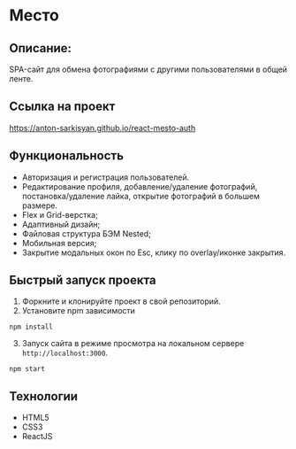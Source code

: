 # Место

## **Описание:**

SPA-сайт для обмена фотографиями с другими пользователями в общей ленте. 

## **Ссылка на проект**
https://anton-sarkisyan.github.io/react-mesto-auth


## **Функциональность**

* Авторизация и регистрация пользователей.
* Редактирование профиля, добавление/удаление фотографий, постановка/удаление лайка, открытие фотографий в большем размере.
* Flex и Grid-верстка;
* Адаптивный дизайн;
* Файловая структура БЭМ Nested;
* Мобильная версия;
* Закрытие модальных окон по Esc, клику по overlay/иконке закрытия.

## Быстрый запуск проекта
1. Форкните и клонируйте проект в свой репозиторий.
2. Установите npm зависимости 
```
npm install
```
3. Запуск сайта в режиме просмотра на локальном сервере `http://localhost:3000`.
```
npm start
```

## **Технологии**

* HTML5 
* CSS3
* ReactJS

